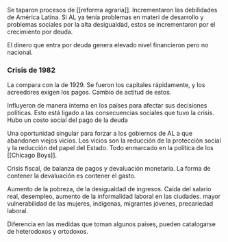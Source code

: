 Se taparon procesos de [[reforma agraria]].
Incrementaron las debilidades de América Latina. Si AL ya tenía problemas en materi de desarrollo y problemas sociales  por la alta desigualdad, estos se incrementaron por el crecimiento por deuda.

El dinero que entra por deuda genera elevado nivel financieron pero no nacional.

### Crisis de 1982
La compara con la de 1929. Se fueron los capitales rápidamente, y los acreedores exigen los pagos. Cambio de actitud de estos.

Influyeron de manera interna en los países para afectar sus decisiones políticas. Esto está ligado a las consecuencias sociales  que tuvo la crisis. Hubo un costo social del pago de la deuda

Una oportunidad singular para forzar a los gobiernos de AL a que abandonen viejos vicios. Los vicios son la reducción de la protección social y la reducción del papel del Estado. Todo enmarcado en la política de los [[Chicago Boys]]. 

Crisis fiscal, de balanza de pagos y devaluación  monetaria. La forma de contener la devaluación es contener el gasto.

Aumento de la pobreza, de la desigualdad de ingresos. Caída del salario real, desempleo,  aumento de la informalidad laboral en las ciudades. mayor vulnerabilidad de las mujeres, indígenas, migrantes jóvenes, precariedad laboral.

Diferencia en las medidas que toman algunos paises, pueden catalogarse de heterodoxos y ortodoxos.